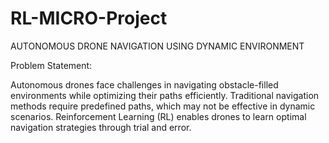 # RL-MICRO-Project

AUTONOMOUS DRONE NAVIGATION USING DYNAMIC ENVIRONMENT

Problem Statement:

Autonomous drones face challenges in navigating obstacle-filled environments while optimizing their paths efficiently. Traditional navigation methods require predefined paths, which may not be effective in dynamic scenarios. Reinforcement Learning (RL) enables drones to learn optimal navigation strategies through trial and error.








